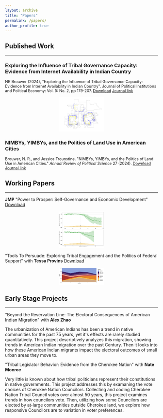 ```yaml
---
layout: archive
title: "Papers"
permalink: /papers/
author_profile: true
---
```


<style>
  .hover-zoom {
    transition: transform 0.3s ease;
    cursor: pointer;
  }

  .hover-zoom:hover {
    transform: scale(3);
    z-index: 10;
    position: relative;
  }
  

  @media (min-width: 768px) {
    .hover-zoom:hover {
      transform: scale(5);
    }
  }
</style>


## Published Work 
---

<h3> Exploring the Influence of Tribal Governance Capacity: Evidence from Internet Availability in Indian Country </h3>

<div style="margin-top: 0px; margin-bottom: 0px; font-size: 90%;">

NR Brouwer (2024), "Exploring the Influence of Tribal Governance Capacity: Evidence from Internet Availability in Indian Country", Journal of Political Institutions and Political Economy: Vol. 5: No. 2, pp 179-207. <a href="/files/pdf/broadband_access_reservation_brouwer_2024.pdf" class="btn">Download</a> <a href="http://dx.doi.org/10.1561/113.00000098" class="btn" >Journal link</a> 
</div> 

<p style="text-align: center;">
  <img src="/files/images/mn_map_clean.jpg" class="hover-zoom" width="150">
</p>

<h3> NIMBYs, YIMBYs, and the Politics of Land Use in American Cities</h3>

<div style="margin-top: 0px; margin-bottom: 0px; font-size: 90%;">

Brouwer, N. R., and Jessica Trounstine. "NIMBYs, YIMBYs, and the Politics of Land Use in American Cities." <em>Annual Review of Political Science</em> 27 (2024). <a href="/files/pdf/nimby_yimby_annual_review_2024.pdf" class="btn" >Download</a> <a href="https://doi.org/10.1146/annurev-polisci-041322-041133" class="btn" >Journal link</a>
</div>


## Working Papers 
---

**JMP** "Power to Prosper: Self-Governance and Economic Development" <a href="/files/pdf/brouwer_jmp_power_to_prosper.pdf" class="btn" >Download</a> 

<p style="text-align: center;">
  <img src="/files/images/main_results_dyefs_ife_10.1.25.jpg" class="hover-zoom" width="150">
</p>

"Tools To Persuade: Exploring Tribal Engagement and the Politics of Federal Support" <span style="font-size:14px;">with **Tessa Provins**</span> <a href="/files/pdf/Brouwer_and_Provins__Native_Government_Allocation.pdf" class="btn" >Download</a> 
 
 <p style="text-align: center;">
  <img src="/files/images/doipaper_fuding_region.jpg" class="hover-zoom" width="150">
</p>

## Early Stage Projects 
---

"Beyond the Reservation Line: The Electoral Consequences of American Indian Migration" <span style="font-size:14px;">with **Alex Zhao**</span>

The urbanization of American Indians has been a trend in native communities for the past 75 years, yet it's effects are rarely studied quantitatively. This project descriptively analyzes this migration, showing trends in American Indian migration over the past Century. Then it looks into how these American Indian migrants impact the electoral outcomes of small urban areas they move to.

"Tribal Legislator Behavior: Evidence from the Cherokee Nation" <span style="font-size:14px;">with **Nate Monroe**</span>

Very little is known about how tribal politicians represent their constitutions in native governments. This project addresses this by examaning the vote choices of Cherokee Nation Councilors. Collecting and coding Cherokee Nation Tribal Council votes over almost 50 years, this project examines trends in how councilors vote. Then, utilizing how some Councilors are elected by at-large communities outside Cherokee land, we explore how responsive Councilors are to variation in voter preferences.